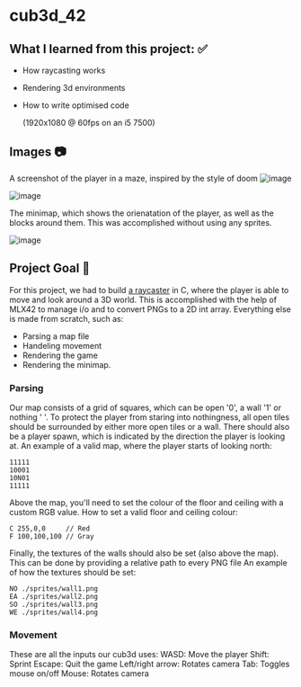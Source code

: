 # cub3d_42

## What I learned from this project: ✅
- How raycasting works
- Rendering 3d environments
- How to write optimised code

    (1920x1080 @ 60fps on an i5 7500)

## Images 📷
A screenshot of the player in a maze, inspired by the style of doom
![image](https://github.com/user-attachments/assets/b1a8fd58-7e51-4f5c-93f4-1c4e2244dfa4)

![image](https://github.com/user-attachments/assets/d75f062a-031e-4b48-9aba-52b477059bf3)

The minimap, which shows the orienatation of the player, as well as the blocks around them.
This was accomplished without using any sprites.

![image](https://github.com/user-attachments/assets/6acde4fd-f864-4583-9ee6-0dfc6886a037)

## Project Goal 🎯
For this project, we had to build [a raycaster](https://lodev.org/cgtutor/raycasting.html) in C, where the player is able to move and look around a 3D world. This is accomplished with the help of MLX42 to manage i/o and to convert PNGs to a 2D int array. Everything else is made from scratch, such as:
- Parsing a map file
- Handeling movement
- Rendering the game
- Rendering the minimap. 

### Parsing
Our map consists of a grid of squares, which can be open '0', a wall '1' or nothing ' '. To protect the player from staring into nothingness, all open tiles should be surrounded by either more open tiles or a wall. There should also be a player spawn, which is indicated by the direction the player is looking at.
An example of a valid map, where the player starts of looking north:
```
11111
10001
10N01
11111
```

Above the map, you'll need to set the colour of the floor and ceiling with a custom RGB value.
How to set a valid floor and ceiling colour:
```
C 255,0,0     // Red
F 100,100,100 // Gray
```

Finally, the textures of the walls should also be set (also above the map). This can be done by providing a relative path to every PNG file
An example of how the textures should be set:
```
NO ./sprites/wall1.png
EA ./sprites/wall2.png
SO ./sprites/wall3.png
WE ./sprites/wall4.png
```

### Movement
These are all the inputs our cub3d uses:
WASD:             Move the player
Shift:            Sprint
Escape:           Quit the game
Left/right arrow: Rotates camera
Tab:              Toggles mouse on/off
Mouse:            Rotates camera
